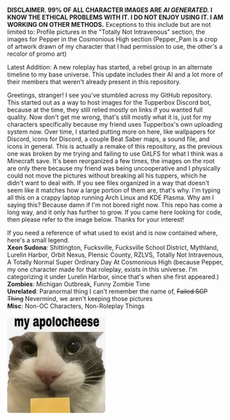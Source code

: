 <b>DISCLAIMER. 99% OF ALL CHARACTER IMAGES ARE <i>AI GENERATED.</i> I KNOW THE ETHICAL PROBLEMS WITH IT. I DO NOT ENJOY USING IT. I AM WORKING ON OTHER METHODS.</b>
Exceptions to this include but are not limited to: Profile pictures in the "Totally Not Intravenous" section, the images for Pepper in the Cosmonious High section (Pepper_Pam is a crop of artwork drawn of my character that I had permission to use, the other's a recolor of promo art)

Latest Addition: A new roleplay has started, a rebel group in an alternate timeline to my base universe. This update includes their AI and a lot more of their members that weren't already present in this repository.

Greetings, stranger! I see you've stumbled across my GitHub repository. This started out as a way to host images for the Tupperbox Discord bot, because at the time, they still relied mostly on links if you wanted full quality. Now don't get me wrong, that's still mostly what it is, just for my characters specifically because my friend uses Tupperbox's own uploading system now. Over time, I started putting more on here, like wallpapers for Discord, icons for Discord, a couple Beat Saber maps, a sound file, and icons in general. This is actually a remake of this repository, as the previous one was broken by me trying and failing to use GitLFS for what I think was a Minecraft save. It's been reorganized a few times, the images on the root are only there because my friend was being uncooperative and I physically could not move the pictures without breaking all his tuppers, which he didn't want to deal with. If you see files organized in a way that doesn't seem like it matches how a large portion of them are, that's why.
I'm typing all this on a crappy laptop running Arch Linux and KDE Plasma. Why am I saying this? Because damn if I'm not bored right now.
This repo has come a long way, and it only has further to grow.
If you came here looking for code, then please refer to the image below.
Thanks for your interest!

If you need a reference of what used to exist and is now contained where, here's a small legend.<br>
<b>Xeon Sudona</b>: Shittington, Fucksville, Fucksville School District, Mythland, Lurelin Harbor, Orbit Nexus, Plensic County, RZLVS, Totally Not Intravenous, A Totally Normal Super Ordinary Day At Cosmonious High (because Pepper, my one character made for that roleplay, exists in this universe. I'm categorizing it under Lurelin Harbor, since that's when she first appeared.)<br>
<b>Zombies</b>: Michigan Outbreak, Funny Zombie Time<br>
<b>Unrelated</b>: Paranormal thing I can't remember the name of, <s>Failed SCP Thing</s> Nevermind, we aren't keeping those pictures<br>
<b>Misc</b>: Non-OC Characters, Non-Roleplay Things<br>
<br>
<picture>
 <img alt="A picture of a cat holding a block of cheese with the caption 'my apolocheese'" src="https://raw.githubusercontent.com/OrangeBlock0421/image-host/main/viewme.jpg">
</picture>
